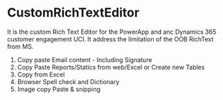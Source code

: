 # CustomRichTextEditor
It is the custom Rich Text Editor for the PowerApp and anc Dynamics 365 customer engagement UCI. It address the limitation of the OOB RichText from MS.

1. Copy paste Email content - Including Signature
2. Copy Paste Reports/Statics from web/Excel or Create new Tables 
3. Copy from Excel
4. Browser Spell check and Dictionary
5. Image copy Paste & snipping
